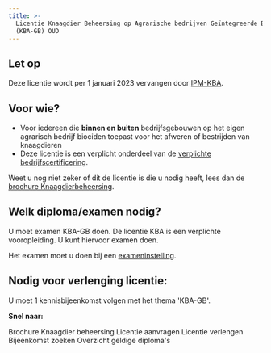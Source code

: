 ```yaml
---
title: >-
  Licentie Knaagdier Beheersing op Agrarische bedrijven Geïntegreerde Beheersing
  (KBA-GB) OUD
---
```


## Let op

Deze licentie wordt per 1 januari 2023 vervangen door [IPM-KBA](/licenties/welke-licenties-zijn-er/licentie-ipm-knaagdierbeheersing-op-agrarische-bedrijven).

## Voor wie?

- Voor iedereen die **binnen en buiten** bedrijfsgebouwen op het eigen agrarisch bedrijf biociden toepast voor het afweren of bestrijden van knaagdieren
- Deze licentie is een verplicht onderdeel van de [verplichte bedrijfscertificering](/wat-wij-doen/KBA-GB-gecertificeerde-bedrijven).

Weet u nog niet zeker of dit de licentie is die u nodig heeft, lees dan de [brochure Knaagdierbeheersing](https://administratie.erkenningen.nl/Portals/1/20211201_Brochure_IPM-KBA.pdf).

## Welk diploma/examen nodig?

U moet examen KBA-GB doen. De licentie KBA is een verplichte vooropleiding. U kunt hiervoor examen doen.

Het examen moet u doen bij een [exameninstelling](/wat-wij-doen/exameninstellingen).

## Nodig voor verlenging licentie:

U moet 1 kennisbijeenkomst volgen met het thema 'KBA-GB'.

**Snel naar:**

<LinkButtonContainer>
<LinkButton to="https://administratie.erkenningen.nl/Portals/1/20211201_Brochure_IPM-KBA.pdf">Brochure Knaagdier beheersing</LinkButton>
<LinkButton to="/licenties/licentie-aanvragen">Licentie aanvragen</LinkButton>
<LinkButton to="/licenties/licentie-verlengen">Licentie verlengen</LinkButton>
<LinkButton to="/bijeenkomsten/bijeenkomsten-zoeken#/bijeenkomsten-zoeken/op-locatie">Bijeenkomst zoeken</LinkButton>
<LinkButton to="/licenties/licentie-aanvragen/geldige-diplomas">Overzicht geldige diploma's</LinkButton>
</LinkButtonContainer>
